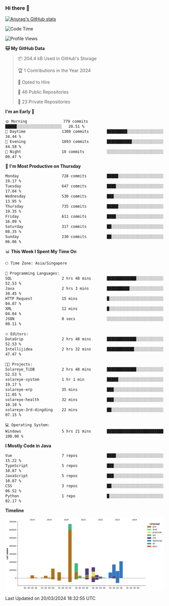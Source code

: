 ### Hi there 👋

[![Anurag's GitHub stats](https://github-readme-stats.vercel.app/api?username=xiumu2017&show_icons=true&theme=radical)](https://github.com/anuraghazra/github-readme-stats)

<!--
**xiumu2017/xiumu2017** is a ✨ _special_ ✨ repository because its `README.md` (this file) appears on your GitHub profile.

Here are some ideas to get you started:

- 🔭 I’m currently working on ...
- 🌱 I’m currently learning ...
- 👯 I’m looking to collaborate on ...
- 🤔 I’m looking for help with ...
- 💬 Ask me about ...
- 📫 How to reach me: ...
- 😄 Pronouns: ...
- ⚡ Fun fact: ...
-->

<!--START_SECTION:waka-->
![Code Time](http://img.shields.io/badge/Code%20Time-2%2C025%20hrs%2029%20mins-blue)

![Profile Views](http://img.shields.io/badge/Profile%20Views-0-blue)

**🐱 My GitHub Data** 

> 📦 204.4 kB Used in GitHub's Storage 
 > 
> 🏆 1 Contributions in the Year 2024
 > 
> 💼 Opted to Hire
 > 
> 📜 46 Public Repositories 
 > 
> 🔑 23 Private Repositories 
 > 
**I'm an Early 🐤** 

```text
🌞 Morning                779 commits         █████░░░░░░░░░░░░░░░░░░░░   20.51 % 
🌆 Daytime                1308 commits        █████████░░░░░░░░░░░░░░░░   34.44 % 
🌃 Evening                1693 commits        ███████████░░░░░░░░░░░░░░   44.58 % 
🌙 Night                  18 commits          ░░░░░░░░░░░░░░░░░░░░░░░░░   00.47 % 
```
📅 **I'm Most Productive on Thursday** 

```text
Monday                   728 commits         █████░░░░░░░░░░░░░░░░░░░░   19.17 % 
Tuesday                  647 commits         ████░░░░░░░░░░░░░░░░░░░░░   17.04 % 
Wednesday                530 commits         ███░░░░░░░░░░░░░░░░░░░░░░   13.95 % 
Thursday                 735 commits         █████░░░░░░░░░░░░░░░░░░░░   19.35 % 
Friday                   611 commits         ████░░░░░░░░░░░░░░░░░░░░░   16.09 % 
Saturday                 317 commits         ██░░░░░░░░░░░░░░░░░░░░░░░   08.35 % 
Sunday                   230 commits         ██░░░░░░░░░░░░░░░░░░░░░░░   06.06 % 
```


📊 **This Week I Spent My Time On** 

```text
🕑︎ Time Zone: Asia/Singapore

💬 Programming Languages: 
SQL                      2 hrs 48 mins       █████████████░░░░░░░░░░░░   52.53 % 
Java                     2 hrs 3 mins        ██████████░░░░░░░░░░░░░░░   38.45 % 
HTTP Request             15 mins             █░░░░░░░░░░░░░░░░░░░░░░░░   04.87 % 
XML                      12 mins             █░░░░░░░░░░░░░░░░░░░░░░░░   04.04 % 
JSON                     0 secs              ░░░░░░░░░░░░░░░░░░░░░░░░░   00.11 % 

🔥 Editors: 
DataGrip                 2 hrs 48 mins       █████████████░░░░░░░░░░░░   52.53 % 
Intellijidea             2 hrs 32 mins       ████████████░░░░░░░░░░░░░   47.47 % 

🐱‍💻 Projects: 
Solareye_TiDB            2 hrs 48 mins       █████████████░░░░░░░░░░░░   52.53 % 
solareye-system          1 hr 1 min          █████░░░░░░░░░░░░░░░░░░░░   19.17 % 
solareye-erp             35 mins             ███░░░░░░░░░░░░░░░░░░░░░░   11.05 % 
solareye-health          32 mins             ███░░░░░░░░░░░░░░░░░░░░░░   10.10 % 
solareye-3rd-dingding    22 mins             ██░░░░░░░░░░░░░░░░░░░░░░░   07.15 % 

💻 Operating System: 
Windows                  5 hrs 21 mins       █████████████████████████   100.00 % 
```

**I Mostly Code in Java** 

```text
Vue                      7 repos             ████░░░░░░░░░░░░░░░░░░░░░   15.22 % 
TypeScript               5 repos             ███░░░░░░░░░░░░░░░░░░░░░░   10.87 % 
JavaScript               5 repos             ███░░░░░░░░░░░░░░░░░░░░░░   10.87 % 
CSS                      3 repos             ██░░░░░░░░░░░░░░░░░░░░░░░   06.52 % 
Python                   1 repo              █░░░░░░░░░░░░░░░░░░░░░░░░   02.17 % 
```



**Timeline**

![Lines of Code chart](https://raw.githubusercontent.com/xiumu2017/xiumu2017/main/assets/bar_graph.png)


 Last Updated on 20/03/2024 18:32:55 UTC
<!--END_SECTION:waka-->
